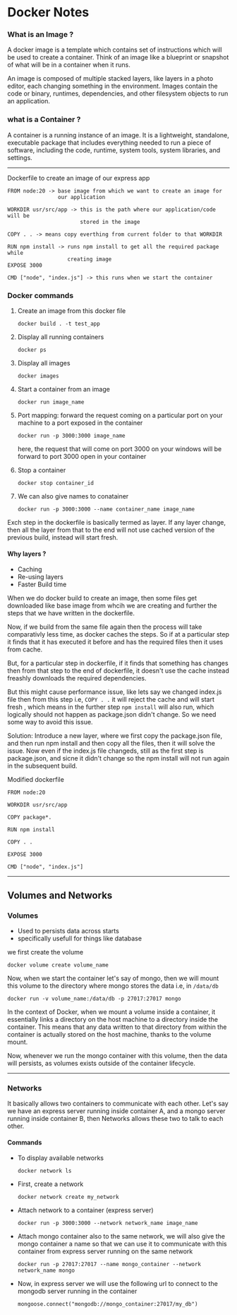 # Docker Notes

### What is an Image ?

A docker image is a template which contains set of instructions which will be used to create a container. Think of an image like a blueprint or snapshot of what will be in a container when it runs.

An image is composed of multiple stacked layers, like layers in a photo editor, each changing something in the environment. Images contain the code or binary, runtimes, dependencies, and other filesystem objects to run an application.

### what is a Container ?

A container is a running instance of an image. It is a lightweight, standalone, executable package that includes everything needed to run a piece of software, including the code, runtime, system tools, system libraries, and settings.

---

Dockerfile to create an image of our express app

```
FROM node:20 -> base image from which we want to create an image for
                our application

WORKDIR usr/src/app -> this is the path where our application/code will be
                       stored in the image

COPY . . -> means copy everthing from current folder to that WORKDIR

RUN npm install -> runs npm install to get all the required package while   
                   creating image
EXPOSE 3000

CMD ["node", "index.js"] -> this runs when we start the container
```

### Docker commands
1. Create an image from this docker file

    `docker build . -t test_app`
2. Display all running containers

    `docker ps`
4. Display all images

    `docker images`
5. Start a container from an image

    `docker run image_name`
6. Port mapping: forward the request coming on a particular port on your machine to a port exposed in the container

    `docker run -p 3000:3000 image_name`

    here, the request that will come on port 3000 on your windows will be forward to port 3000 open in your container
7. Stop a container

    `docker stop container_id`

8. We can also give names to conatainer

    `docker run -p 3000:3000 --name container_name image_name`

Exch step in the dockerfile is basically termed as layer.
If any layer change, then all the layer from that to the end will not use cached version of the previous build, instead will start fresh.

#### Why layers ?
-   Caching
-   Re-using layers
-   Faster Build time

When we do docker build to create an image, then some files get downloaded like base image from whcih we are creating and further the steps that we have written in the dockerfile.

Now, if we build from the same file again then the process will take comparativly less time, as docker caches the steps. So if at a particular step it finds that it has executed it before and has the required files then it uses from cache. 

But, for a particular step in dockerfile, if it finds that something has changes then from that step to the end of dockerfile, it doesn't use the cache instead freashly downloads the required dependencies.

But this might cause performance issue, like lets say we changed index.js file then from this step i.e, `COPY . .` it will reject the cache and will start fresh , which means in the further step `npm install` will also run, which logically should not happen as  package.json didn't change. So we need some way to avoid this issue. 

Solution:
Introduce a new layer, where we first copy the package.json file, and then run npm install and then copy all the files, then it will solve the issue. Now even if the index.js file changeds, still as the first step is package.json, and sicne it didn't change so the npm install will not run again in the subsequent build.

Modified dockerfile

```
FROM node:20

WORKDIR usr/src/app

COPY package*.

RUN npm install

COPY . .

EXPOSE 3000

CMD ["node", "index.js"]
```

---

## Volumes and Networks

### Volumes
-   Used to persists data across starts
-   specifically usefull for things like database

we first create the volume

`docker volume create volume_name`

Now, when we start the container let's say of mongo, then we will mount this volume to the directory where mongo stores the data i.e, in `/data/db`

`docker run -v volume_name:/data/db -p 27017:27017 mongo`

In the context of Docker, when we mount a volume inside a container, it essentially links a directory on the host machine to a directory inside the container. This means that any data written to that directory from within the container is actually stored on the host machine, thanks to the volume mount.

Now, whenever we run the mongo container with this volume, then the data will persists, as volumes exists outside of the container lifecycle.

---
### Networks

It basically allows two containers to communicate with each other.
Let's say we have an express server running inside container A, and a mongo server running inside container B, then Networks allows these two to talk to each other.

#### Commands
-   To display available networks

    `docker network ls`

-   First, create a network

    `docker network create my_network`
-   Attach network to a container (express server)
    
    `docker run -p 3000:3000 --network network_name image_name`

- Attach mongo container also to the same network, we will also give the mongo container a name so that we can use it to communicate with this container from express server running on the same network

    `docker run -p 27017:27017 --name mongo_container --network network_name mongo` 

-   Now, in express server we will use the following url to connect to the mongodb server running in the container

    `mongoose.connect("mongodb://mongo_container:27017/my_db")`
